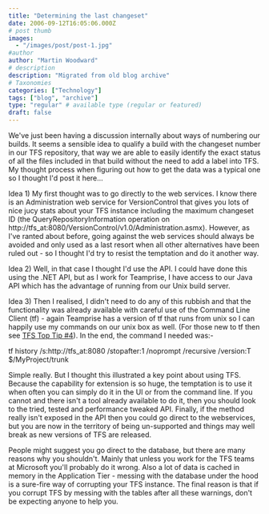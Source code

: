 ```yaml
---
title: "Determining the last changeset"
date: 2006-09-12T16:05:06.000Z
# post thumb
images:
  - "/images/post/post-1.jpg"
#author
author: "Martin Woodward"
# description
description: "Migrated from old blog archive"
# Taxonomies
categories: ["Technology"]
tags: ["blog", "archive"]
type: "regular" # available type (regular or featured)
draft: false
---
```


We've just been having a discussion internally about ways of numbering our builds.  It seems a sensible idea to qualify a build with the changeset number in our TFS repository, that way we are able to easily identify the exact status of all the files included in that build without the need to add a label into TFS.  My thought process when figuring out how to get the data was a typical one so I thought I'd post it here... 

Idea 1)  My first thought was to go directly to the web services.  I know there is an Administration web service for VersionControl that gives you lots of nice jucy stats about your TFS instance including the maximum changeset ID (the QueryRepositoryInformation operation on http://tfs_at:8080/VersionControl/v1.0/Administration.asmx).  However, as I've ranted about before, going against the web services should always be avoided and only used as a last resort when all other alternatives have been ruled out - so I thought I'd try to resist the temptation and do it another way. 

Idea 2)  Well, in that case I thought I'd use the API.  I could have done this using the .NET API, but as I work for Teamprise, I have access to our Java API which has the advantage of running from our Unix build server. 

Idea 3)  Then I realised, I didn't need to do any of this rubbish and that the functionality was already available with careful use of the Command Line Client (tf) - again Teamprise has a version of tf that runs from unix so I can happily use my commands on our unix box as well.  (For those new to tf then see [TFS Top Tip #4](http://www.woodwardweb.com/vsts/000234.html)).  In the end, the command I needed was:- 

tf history /s:http://tfs_at:8080 /stopafter:1 /noprompt /recursive /version:T $/MyProject/trunk

Simple really.  But I thought this illustrated a key point about using TFS.  Because the capability for extension is so huge, the temptation is to use it when often you can simply do it in the UI or from the command line.  If you cannot and there isn't a tool already available to do it, then you should look to the tried, tested and performance tweaked API.  Finally, if the method really isn't exposed in the API then you could go direct to the webservices, but you are now in the territory of being un-supported and things may well break as new versions of TFS are released.

People might suggest you go direct to the database, but there are many reasons why you shouldn't.  Mainly that unless you work for the TFS teams at Microsoft you'll probably do it wrong.  Also a lot of data is cached in memory in the Application Tier - messing with the database under the hood is a sure-fire way of corrupting your TFS instance.  The final reason is that if you corrupt TFS by messing with the tables after all these warnings, don't be expecting anyone to help you.
